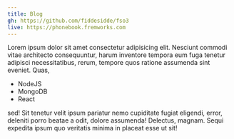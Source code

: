 ```yaml
---
title: Blog
gh: https://github.com/fiddesidde/fso3
live: https://phonebook.fremworks.com
---
```


Lorem ipsum dolor sit amet consectetur adipisicing elit. Nesciunt commodi vitae architecto consequuntur, harum inventore tempora eum fuga tenetur adipisci necessitatibus, rerum, tempore quos ratione assumenda sint eveniet. Quas,

- NodeJS
- MongoDB
- React

sed! Sit tenetur velit ipsum pariatur nemo cupiditate fugiat eligendi, error, deleniti porro beatae a odit, dolore assumenda! Delectus, magnam. Sequi expedita ipsum quo veritatis minima in placeat esse ut sit!
